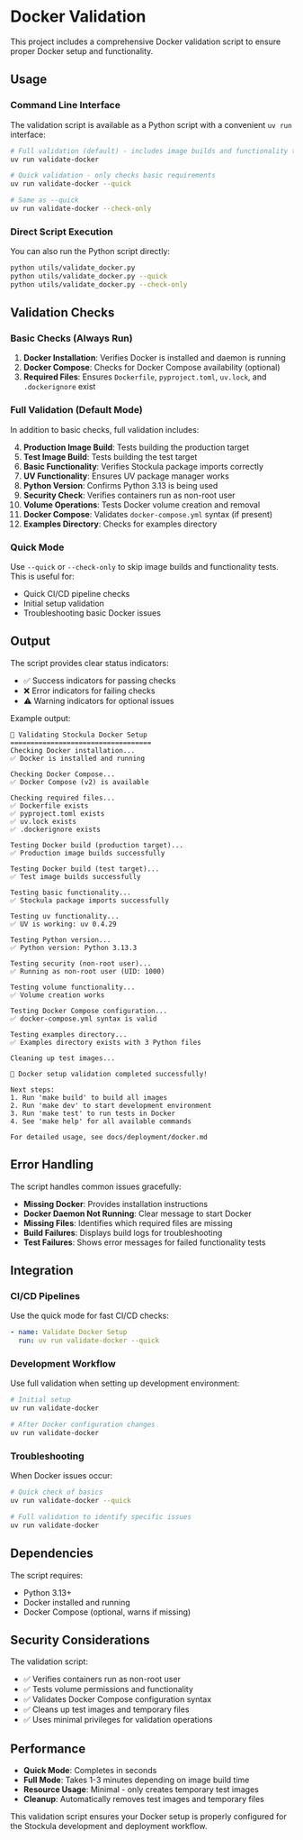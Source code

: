 # Docker Validation

This project includes a comprehensive Docker validation script to ensure proper Docker setup and functionality.

## Usage

### Command Line Interface

The validation script is available as a Python script with a convenient `uv run` interface:

```bash
# Full validation (default) - includes image builds and functionality tests
uv run validate-docker

# Quick validation - only checks basic requirements
uv run validate-docker --quick

# Same as --quick
uv run validate-docker --check-only
```

### Direct Script Execution

You can also run the Python script directly:

```bash
python utils/validate_docker.py
python utils/validate_docker.py --quick
python utils/validate_docker.py --check-only
```

## Validation Checks

### Basic Checks (Always Run)

1. **Docker Installation**: Verifies Docker is installed and daemon is running
1. **Docker Compose**: Checks for Docker Compose availability (optional)
1. **Required Files**: Ensures `Dockerfile`, `pyproject.toml`, `uv.lock`, and `.dockerignore` exist

### Full Validation (Default Mode)

In addition to basic checks, full validation includes:

4. **Production Image Build**: Tests building the production target
1. **Test Image Build**: Tests building the test target
1. **Basic Functionality**: Verifies Stockula package imports correctly
1. **UV Functionality**: Ensures UV package manager works
1. **Python Version**: Confirms Python 3.13 is being used
1. **Security Check**: Verifies containers run as non-root user
1. **Volume Operations**: Tests Docker volume creation and removal
1. **Docker Compose**: Validates `docker-compose.yml` syntax (if present)
1. **Examples Directory**: Checks for examples directory

### Quick Mode

Use `--quick` or `--check-only` to skip image builds and functionality tests. This is useful for:

- Quick CI/CD pipeline checks
- Initial setup validation
- Troubleshooting basic Docker issues

## Output

The script provides clear status indicators:

- ✅ Success indicators for passing checks
- ❌ Error indicators for failing checks
- ⚠️ Warning indicators for optional issues

Example output:

```
🐳 Validating Stockula Docker Setup
===================================
Checking Docker installation...
✅ Docker is installed and running

Checking Docker Compose...
✅ Docker Compose (v2) is available

Checking required files...
✅ Dockerfile exists
✅ pyproject.toml exists
✅ uv.lock exists
✅ .dockerignore exists

Testing Docker build (production target)...
✅ Production image builds successfully

Testing Docker build (test target)...
✅ Test image builds successfully

Testing basic functionality...
✅ Stockula package imports successfully

Testing uv functionality...
✅ UV is working: uv 0.4.29

Testing Python version...
✅ Python version: Python 3.13.3

Testing security (non-root user)...
✅ Running as non-root user (UID: 1000)

Testing volume functionality...
✅ Volume creation works

Testing Docker Compose configuration...
✅ docker-compose.yml syntax is valid

Testing examples directory...
✅ Examples directory exists with 3 Python files

Cleaning up test images...

🎉 Docker setup validation completed successfully!

Next steps:
1. Run 'make build' to build all images
2. Run 'make dev' to start development environment
3. Run 'make test' to run tests in Docker
4. See 'make help' for all available commands

For detailed usage, see docs/deployment/docker.md
```

## Error Handling

The script handles common issues gracefully:

- **Missing Docker**: Provides installation instructions
- **Docker Daemon Not Running**: Clear message to start Docker
- **Missing Files**: Identifies which required files are missing
- **Build Failures**: Displays build logs for troubleshooting
- **Test Failures**: Shows error messages for failed functionality tests

## Integration

### CI/CD Pipelines

Use the quick mode for fast CI/CD checks:

```yaml
- name: Validate Docker Setup
  run: uv run validate-docker --quick
```

### Development Workflow

Use full validation when setting up development environment:

```bash
# Initial setup
uv run validate-docker

# After Docker configuration changes
uv run validate-docker
```

### Troubleshooting

When Docker issues occur:

```bash
# Quick check of basics
uv run validate-docker --quick

# Full validation to identify specific issues
uv run validate-docker
```

## Dependencies

The script requires:

- Python 3.13+
- Docker installed and running
- Docker Compose (optional, warns if missing)

## Security Considerations

The validation script:

- ✅ Verifies containers run as non-root user
- ✅ Tests volume permissions and functionality
- ✅ Validates Docker Compose configuration syntax
- ✅ Cleans up test images and temporary files
- ✅ Uses minimal privileges for validation operations

## Performance

- **Quick Mode**: Completes in seconds
- **Full Mode**: Takes 1-3 minutes depending on image build time
- **Resource Usage**: Minimal - only creates temporary test images
- **Cleanup**: Automatically removes test images and temporary files

This validation script ensures your Docker setup is properly configured for the Stockula development and deployment
workflow.
